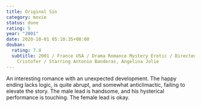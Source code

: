 ```yaml
---
title: Original Sin
category: movie
status: done
rating: 5
year: "2001"
date: 2020-10-01 05:10:35+08:00
douban:
  rating: 7.4
  subtitle: 2001 / France USA / Drama Romance Mystery Erotic / Directed by Michael
    Cristofer / Starring Antonio Banderas, Angelina Jolie
---
```


An interesting romance with an unexpected development. The happy ending lacks logic, is quite abrupt, and somewhat anticlimactic, failing to elevate the story. The male lead is handsome, and his hysterical performance is touching. The female lead is okay.
